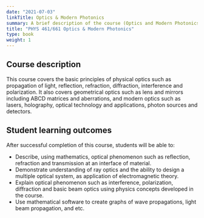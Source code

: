```yaml
---
date: "2021-07-03"
linkTitle: Optics & Modern Photonics
summary: A brief description of the course (Optics and Modern Photonics)
title: "PHYS 461/661 Optics & Modern Photonics"
type: book
weight: 1
---
```



## Course description

This course covers the basic principles of physical optics such as propagation of light, reflection, refraction, diffraction, interference and polarization. It also covers geometrical optics such as lens and mirrors including ABCD matrices and aberrations, and modern optics such as lasers, holography, optical technology and applications, photon sources and detectors.

## Student learning outcomes 
After successful completion of this course, students will be able to: 

- Describe, using mathematics, optical phenomenon such as reflection, refraction and transmission at an interface of material. 
- Demonstrate understanding of ray optics and the ability to design a multiple optical system, as application of electromagnetic theory.
- Explain optical phenomenon such as interference, polarization, diffraction and basic beam optics using physics concepts developed in the course.
- Use mathematical software to create graphs of wave propagations, light beam propagation, and etc. 





